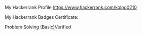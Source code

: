 My Hackerrank Profile
https://www.hackerrank.com/kolpo0210

My Hackerrank Badges
Certificate:

Problem Solving (Basic)Verified
